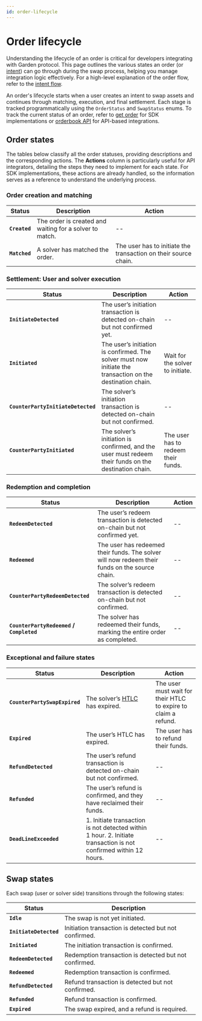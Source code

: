 ```yaml
---
id: order-lifecycle
---
```


# Order lifecycle

Understanding the lifecycle of an order is critical for developers integrating with Garden protocol. This page outlines the various states an order (or [intent](../../home/fundamentals/introduction/Intents.md)) can go through during the swap process, helping you manage integration logic effectively. For a high-level explanation of the order flow, refer to the [intent flow](../../home/fundamentals/how-it-works/IntentFlow.md).

An order's lifecycle starts when a user creates an intent to swap assets and continues through matching, execution, and final settlement. Each stage is tracked programmatically using the `OrderStatus` and `SwapStatus` enums. To track the current status of an order, refer to [get order](../sdk/react/GetOrder.md) for SDK implementations or [orderbook API](../api/GardenAPI.md) for API-based integrations.

## Order states
The tables below classify all the order statuses, providing descriptions and the corresponding actions. The **Actions** column is particularly useful for API integrators, detailing the steps they need to implement for each state. For SDK implementations, these actions are already handled, so the information serves as a reference to understand the underlying process.

### Order creation and matching

| Status      | Description                                                   | Action                                      |
|-------------|---------------------------------------------------------------|------------------------------------------------------|
| **`Created`** | The order is created and waiting for a solver to match.       | --                           |
| **`Matched`** | A solver has matched the order. | The user has to initiate the transaction on their source chain. |

### Settlement: User and solver execution

| Status                       | Description                                                              | Action                                      |
|------------------------------|--------------------------------------------------------------------------|------------------------------------------------------|
| **`InitiateDetected`**       | The user’s initiation transaction is detected on-chain but not confirmed yet. | -- |
| **`Initiated`**              | The user’s initiation is confirmed. The solver must now initiate the transaction on the destination chain. | Wait for the solver to initiate.                          |
| **`CounterPartyInitiateDetected`** | The solver’s initiation transaction is detected on-chain but not confirmed. | --        |
| **`CounterPartyInitiated`**  | The solver’s initiation is confirmed, and the user must redeem their funds on the destination chain. | The user has to redeem their funds.               |

### Redemption and completion

| Status                       | Description                                                              | Action                                      |
|------------------------------|--------------------------------------------------------------------------|------------------------------------------------------|
| **`RedeemDetected`**         | The user’s redeem transaction is detected on-chain but not confirmed yet.    | -- |
| **`Redeemed`**               | The user has redeemed their funds. The solver will now redeem their funds on the source chain. | --              |
| **`CounterPartyRedeemDetected`** | The solver’s redeem transaction is detected on-chain but not confirmed. | --                |
| **`CounterPartyRedeemed` / `Completed`** | The solver has redeemed their funds, marking the entire order as completed. | --    |

### Exceptional and failure states

| Status                       | Description                                                              | Action                                      |
|------------------------------|--------------------------------------------------------------------------|------------------------------------------------------|
| **`CounterPartySwapExpired`**| The solver’s [HTLC](../../home/fundamentals/introduction/AtomicSwaps.mdx) has expired. |  The user must wait for their HTLC to expire to claim a refund. |
| **`Expired`**                | The user’s HTLC has expired.            | The user has to refund their funds.    |
| **`RefundDetected`**         | The user’s refund transaction is detected on-chain but not confirmed.    | --          |
| **`Refunded`**               | The user’s refund is confirmed, and they have reclaimed their funds.     | --                    |
| **`DeadLineExceeded`**       | 1. Initiate transaction is not detected within 1 hour. 2. Initiate transaction is not confirmed within 12 hours. | -- |

## Swap states
Each swap (user or solver side) transitions through the following states:

| Status            | Description                                           |
|-------------------|-------------------------------------------------------|
| **`Idle`**        | The swap is not yet initiated.                        |
| **`InitiateDetected`** | Initiation transaction is detected but not confirmed. |
| **`Initiated`**   | The initiation transaction is confirmed.              |
| **`RedeemDetected`** | Redemption transaction is detected but not confirmed. |
| **`Redeemed`**    | Redemption transaction is confirmed.                  |
| **`RefundDetected`** | Refund transaction is detected but not confirmed.  |
| **`Refunded`**    | Refund transaction is confirmed.                      |
| **`Expired`**     | The swap expired, and a refund is required.           |
